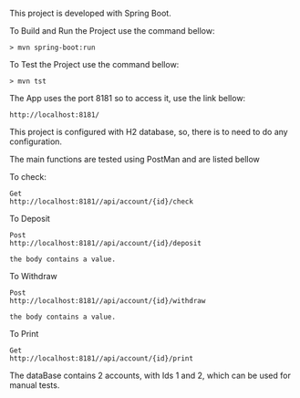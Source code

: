 This project is developed with Spring Boot.



To Build and Run the Project use the command bellow:
```
> mvn spring-boot:run
```

To Test the Project use the command bellow:
```
> mvn tst
```

The App uses the port 8181 so to access it, use the link bellow:
```
http://localhost:8181/
```

This project is configured with H2 database, so, there is to need to do any configuration.


The main functions are tested using PostMan and are listed bellow 

To check:
```
Get
http://localhost:8181//api/account/{id}/check
```
To Deposit
```
Post
http://localhost:8181//api/account/{id}/deposit

the body contains a value.
```
To Withdraw
```
Post
http://localhost:8181//api/account/{id}/withdraw

the body contains a value.
```

To Print
```
Get
http://localhost:8181//api/account/{id}/print
```

The dataBase contains 2 accounts, with Ids 1 and 2, which can be used for manual tests.
